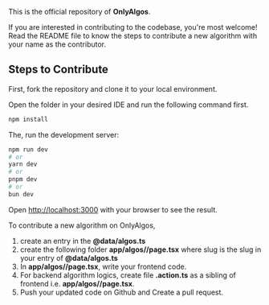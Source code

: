 This is the official repository of **OnlyAlgos**.

If you are interested in contributing to the codebase, you're most welcome! Read the README file to know the steps to contribute a new algorithm with your name as the contributor.

## Steps to Contribute

First, fork the repository and clone it to your local environment.

Open the folder in your desired IDE and run the following command first.

```bash
npm install
```

The, run the development server:

```bash
npm run dev
# or
yarn dev
# or
pnpm dev
# or
bun dev
```

Open [http://localhost:3000](http://localhost:3000) with your browser to see the result.

To contribute a new algorithm on OnlyAlgos,

1. create an entry in the **@data/algos.ts**
2. create the following folder **app/algos/<slug>/page.tsx** where slug is the slug in your entry of **@data/algos.ts**
3. In **app/algos/<slug>/page.tsx**, write your frontend code.
4. For backend algorithm logics, create file **<slug>.action.ts** as a sibling of frontend i.e. **app/algos/<slug>/page.tsx**.
5. Push your updated code on Github and Create a pull request.
